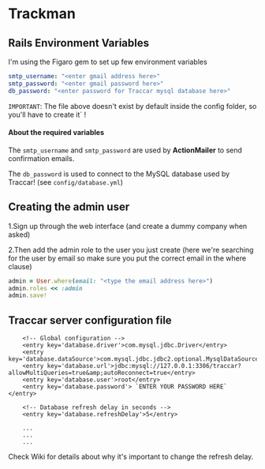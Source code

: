 # Trackman 

## Rails Environment Variables

I'm using the Figaro gem to set up few environment variables

``` config/application.yml
smtp_username: "<enter gmail address here>"
smtp_password: "<enter gmail password here>"
db_password: "<enter password for Traccar mysql database here>"
```

`IMPORTANT`: The file above doesn't exist by default inside the config folder, so you'll have to create it` !

#### About the required variables

The `smtp_username` and `smtp_password` are used by __ActionMailer__ to send confirmation emails.

The `db_password` is used to connect to the MySQL database used by Traccar! (see `config/database.yml`)

## Creating the admin user 

1.Sign up through the web interface (and create a dummy company when asked)
 
2.Then add the admin role to the user you just create (here we're searching for the user by email so make sure you put the correct email in the where clause)

```ruby
admin = User.where(email: "<type the email address here>") 
admin.roles << :admin
admin.save!
```

## Traccar server configuration file 

```
    <!-- Global configuration -->
    <entry key='database.driver'>com.mysql.jdbc.Driver</entry>
    <entry key='database.dataSource'>com.mysql.jdbc.jdbc2.optional.MysqlDataSource</entry>
    <entry key='database.url'>jdbc:mysql://127.0.0.1:3306/traccar?allowMultiQueries=true&amp;autoReconnect=true</entry>
    <entry key='database.user'>root</entry>
    <entry key='database.password'> `ENTER YOUR PASSWORD HERE` </entry>

    <!-- Database refresh delay in seconds -->
    <entry key='database.refreshDelay'>5</entry>

    ... 
    ...
    ...
```

Check Wiki for details about why it's important to change the refresh delay. 



 



